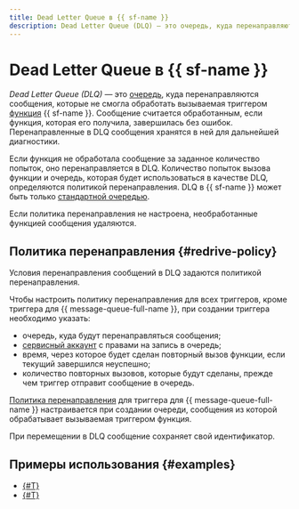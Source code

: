 ```yaml
---
title: Dead Letter Queue в {{ sf-name }}
description: Dead Letter Queue (DLQ) — это очередь, куда перенаправляются сообщения, которые не смогли обработать вызываемые триггером функцию или контейнер. Сообщение считается обработанным, если функция или контейнер, которые его получили, завершились без ошибок. Перенаправленные в DLQ сообщения хранятся в ней для дальнейшей диагностики.
---
```


# Dead Letter Queue в {{ sf-name }}

_Dead Letter Queue (DLQ)_ — это [очередь](../../message-queue/concepts/queue.md), куда перенаправляются сообщения, которые не смогла обработать вызываемая триггером [функция](./function.md) {{ sf-name }}. Сообщение считается обработанным, если функция, которая его получила, завершилась без ошибок. Перенаправленные в DLQ сообщения хранятся в ней для дальнейшей диагностики.

Если функция не обработала сообщение за заданное количество попыток, оно перенаправляется в DLQ. Количество попыток вызова функции и очередь, которая будет использоваться в качестве DLQ, определяются политикой перенаправления. DLQ в {{ sf-name }} может быть только [стандартной очередью](../../message-queue/concepts/queue.md#standard-queues).

Если политика перенаправления не настроена, необработанные функцией сообщения удаляются.

## Политика перенаправления {#redrive-policy}

Условия перенаправления сообщений в DLQ задаются политикой перенаправления.

Чтобы настроить политику перенаправления для всех триггеров, кроме триггера для {{ message-queue-full-name }}, при создании триггера необходимо указать:

* очередь, куда будут перенаправляться сообщения;
* [сервисный аккаунт](../../iam/concepts/users/service-accounts.md) с правами на запись в очередь;
* время, через которое будет сделан повторный вызов функции, если текущий завершился неуспешно;
* количество повторных вызовов, которые будут сделаны, прежде чем триггер отправит сообщение в очередь.

[Политика перенаправления](../../message-queue/concepts/dlq.md#redrive-policy) для триггера для {{ message-queue-full-name }} настраивается при создании очереди, сообщения из которой обрабатывает вызываемая триггером функция.

При перемещении в DLQ сообщение сохраняет свой идентификатор.

## Примеры использования {#examples}

* [{#T}](../tutorials/datalens.md)
* [{#T}](../tutorials/monitoring.md)